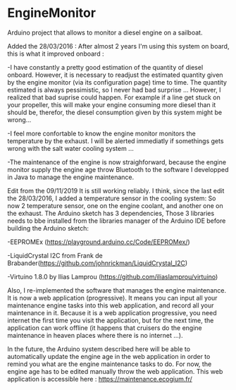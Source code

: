 # EngineMonitor
Arduino project that allows to monitor a diesel engine on a sailboat.

Added the 28/03/2016 :
After almost 2 years I'm using this system on board, this is what it improved onboard :

-I have constantly a pretty good estimation of the quantity of diesel onboard. However, it is necessary to readjust the estimated quantity given by the engine monitor (via its configuration page) time to time. The quantity estimated is always pessimistic, so I never had bad surprise ... However, I realized that bad suprise could happen. For example if a line get stuck on your propeller, this will make your engine consuming more diesel than it should be, therefor, the diesel consumption given by this system might be wrong...

-I feel more confortable to know the engine monitor monitors the temperature by the exhaust. I will be alerted immediatly if somethings gets wrong with the salt water cooling system ...

-The maintenance of the engine is now straighforward, because the engine monitor supply the engine age throw Bluetooth to the software I developped in Java to manage the engine maintenance.

Edit from the 09/11/2019
It is still working reliably. I think, since the last edit the 28/03/2016, I added a temperature sensor in the cooling system: So now 2 temperature sensor, one on the engine coolant, and another one on the exhaust.
The Arduino sketch has 3 dependencies, Those 3 libraries needs to bbe installed from the libraries manager of the Arduino IDE before building the Arduino sketch:

-EEPROMEx (https://playground.arduino.cc/Code/EEPROMex/)

-LiquidCrystal I2C from Frank de Brabander(https://github.com/johnrickman/LiquidCrystal_I2C)

-Virtuino 1.8.0 by Ilias Lamprou (https://github.com/iliaslamprou/virtuino)


Also, I re-implemented the software that manages the engine maintenance. It is now a web application (progressive). It means you can input all your maintenance engine tasks into this web application, and record all your maintenance in it. Because it is a web application progressive, you need internet the first time you visit the application, but for the next time, the application can work offline (it happens that cruisers do the engine maintenance in heaven places where there is no internet ...).

In the future, the Arduino system described here will be able to automatically update the engine age in the web application in order to remind you what are the engine maintenance tasks to do. For now, the engine age has to be edited manually throw the web application.
This web application is accessible here : https://maintenance.ecogium.fr/
